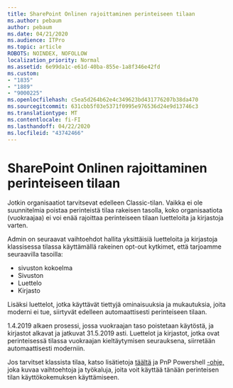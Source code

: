 ```yaml
---
title: SharePoint Onlinen rajoittaminen perinteiseen tilaan
ms.author: pebaum
author: pebaum
ms.date: 04/21/2020
ms.audience: ITPro
ms.topic: article
ROBOTS: NOINDEX, NOFOLLOW
localization_priority: Normal
ms.assetid: 6e99da1c-e61d-40ba-855e-1a8f346e42fd
ms.custom:
- "1835"
- "1889"
- "9000225"
ms.openlocfilehash: c5ea5d264b62e4c349623bd431776207b38da470
ms.sourcegitcommit: 631cbb5f03e5371f0995e976536d24e9d13746c3
ms.translationtype: MT
ms.contentlocale: fi-FI
ms.lasthandoff: 04/22/2020
ms.locfileid: "43742466"
---
```

# <a name="restrict-sharepoint-online-to-classic-mode"></a>SharePoint Onlinen rajoittaminen perinteiseen tilaan

Jotkin organisaatiot tarvitsevat edelleen Classic-tilan. Vaikka ei ole suunnitelmia poistaa perinteistä tilaa rakeisen tasolla, koko organisaatiota (vuokraajaa) ei voi enää rajoittaa perinteiseen tilaan luetteloita ja kirjastoja varten.

Admin on seuraavat vaihtoehdot hallita yksittäisiä luetteloita ja kirjastoja klassisessa tilassa käyttämällä rakeinen opt-out kytkimet, että tarjoamme seuraavilla tasoilla:

- sivuston kokoelma
- Sivuston
- Luettelo
- Kirjasto

Lisäksi luettelot, jotka käyttävät tiettyjä ominaisuuksia ja mukautuksia, joita moderni ei tue, siirtyvät edelleen automaattisesti perinteiseen tilaan.

1.4.2019 alkaen prosessi, jossa vuokraajan taso poistetaan käytöstä, ja kirjastot alkavat ja jatkuvat 31.5.2019 asti.  Luettelot ja kirjastot, jotka ovat perinteisessä tilassa vuokraajan kieltäytymisen seurauksena, siirretään automaattisesti moderniin.

Jos tarvitset klassista tilaa, katso lisätietoja [täältä](https://techcommunity.microsoft.com/t5/Microsoft-SharePoint-Blog/Delivering-SharePoint-modern-experiences/ba-p/315023) ja PnP Powershell [-ohje,](https://docs.microsoft.com/sharepoint/dev/transform/modernize-userinterface-lists-and-libraries-optout) joka kuvaa vaihtoehtoja ja työkaluja, joita voit käyttää tänään perinteisen tilan käyttökokemuksen käyttämiseen.
